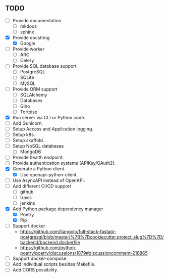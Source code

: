 ## TODO

* [ ] Provide documentation
    - [ ] mkdocs
    - [ ] sphinx
* [X] Provide docstring
    - [X] Google
* [ ] Provide worker
    - [ ] ARC
    - [ ] Celery
* [ ] Provide SQL database support
    - [ ] PostgreSQL
    - [ ] SQLite
    - [ ] MySQL
* [ ] Provide ORM support
    - [ ] SQLAlchemy
    - [ ] Databases
    - [ ] Gino
    - [ ] Tortoise
* [X] Run server via CLI or Python code.
* [ ] Add Gunicorn.
* [ ] Setup Access and Application logging.
* [ ] Setup k8s.
* [ ] Setup skaffold.
* [ ] Setup NoSQL databases
    - [ ] MongoDB
* [ ] Provide health endpoint.
* [ ] Provide authentication systems (APIKey/OAuth2).
* [X] Generate a Python client.
    - [X] Use openapi-python-client.
* [ ] Use AsyncAPI instead of OpenAPI.
* [ ] Add different CI/CD support
    - [ ] github
    - [ ] travis
    - [ ] jenkins
* [X] Add Python package dependency manager
  + [X] Poetry
  + [X] Pip
* [ ] Support docker
    - https://github.com/tiangolo/full-stack-fastapi-postgresql/blob/master/%7B%7Bcookiecutter.project_slug%7D%7D/backend/backend.dockerfile
    - https://github.com/python-poetry/poetry/discussions/1879#discussioncomment-216865
* [ ] Support docker-compose.
* [ ] Add individual scripts besides Makefile.
* [ ] Add CORS possibility.
